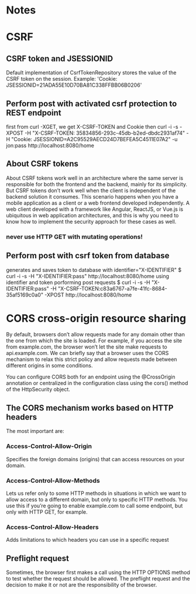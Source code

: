 # Notes

# CSRF

## CSRF token and JSESSIONID
Default implementation of CsrfTokenRepository stores the value of the CSRF token
on the session. Example:
	'Cookie: JSESSIONID=21ADA55E10D70BA81C338FFBB06B0206' 

## Perform post with activated csrf protection to REST endpoint
first
	from curl -XGET, we get X-CSRF-TOKEN and Cookie 
then
	curl -i -s -XPOST 
	-H "X-CSRF-TOKEN: 35834856-293c-45db-b2ed-dbdc2931af74" 
	-H "Cookie: JSESSIONID=A2C95529AECD24D7BEFEA5C4511E07A2" 
	-u jon:pass 
	http://localhost:8080/home
	
## About CSRF tokens 
About CSRF tokens work well in an architecture where the same server is responsible 
for both the frontend and the backend, mainly for its simplicity. But CSRF tokens don’t work well
when the client is independent of the backend solution it consumes. This scenario happens 
when you have a mobile application as a client or a web frontend developed independently. 
A web client developed with a framework like Angular, ReactJS, or Vue.js is ubiquitous 
in web application architectures, and this is why you need to know how to implement the security 
approach for these cases as well.

### never use HTTP GET with mutating operations!

## Perform post with csrf token from database
generates and saves token to database with identifier="X-IDENTIFIER"
$ curl -i -s -H "X-IDENTIFIER:pass"  http://localhost:8080/home 
using identifier and token porforming post requests 
$ curl -i -s -H "X-IDENTIFIER:pass" -H "X-CSRF-TOKEN:c83a6767-a7fe-41fc-8684-35af5169c0a0" -XPOST  http://localhost:8080/home

# CORS cross-origin resource sharing
By default, browsers don’t allow requests made for any domain other than the one from
which the site is loaded. For example, if you access the site from example.com, 
the browser won’t let the site make requests to api.example.com. 
We can briefly say that a browser uses the CORS mechanism to relax this strict policy 
and allow requests made between different origins in some conditions.

You can configure CORS both for an endpoint using the @CrossOrigin annotation or centralized in
the configuration class using the cors() method of the HttpSecurity object.

## The CORS mechanism works based on HTTP headers
The most important are:

### Access-Control-Allow-Origin
Specifies the foreign domains (origins) that can access resources
on your domain. 
### Access-Control-Allow-Methods
Lets us refer only to some HTTP methods in situations in which we want to allow access to a different
domain, but only to specific HTTP methods. You use this if you’re going to enable example.com to
call some endpoint, but only with HTTP GET, for example.
### Access-Control-Allow-Headers
Adds limitations to which headers you can use in a specific request

## Preflight request
Sometimes, the browser first makes a call using the HTTP OPTIONS method
to test whether the request should be allowed. The preflight request and 
the decision to make it or not are the responsibility of the browser.

